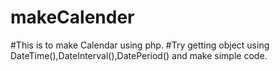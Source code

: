 # makeCalender
#This is to make Calendar using php.
#Try getting object using DateTime(),DateInterval(),DatePeriod() and make simple code.
